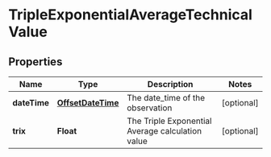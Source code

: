 
# TripleExponentialAverageTechnicalValue

## Properties
Name | Type | Description | Notes
------------ | ------------- | ------------- | -------------
**dateTime** | [**OffsetDateTime**](OffsetDateTime.md) | The date_time of the observation |  [optional]
**trix** | **Float** | The Triple Exponential Average calculation value |  [optional]




